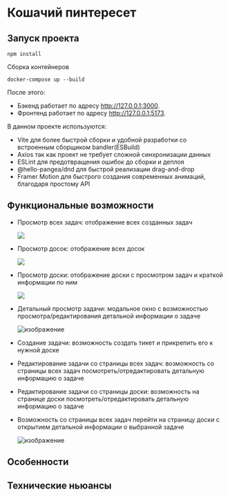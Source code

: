 # Кошачий пинтересет

## Запуск проекта

```npm install```

Сборка контейнеров

```docker-compose up --build```

После этого: 
- Бэкенд работает по адресу http://127.0.0.1:3000.
- Фронтенд работает по адресу http://127.0.0.1:5173.

В данном проекте используются:

- Vite для более быстрой сборки и удобной разработки со встроенным сборщиком bandler(ESBuild)
- Axios так как проект не требует сложной синхронизации данных
- ESLint для предотвращения ошибок до сборки и деплоя
- @hello-pangea/dnd для быстрой реализации drag-and-drop
- Framer Motion для быстрого создания современных анимаций, благодаря простому API

## Функциональные возможности

 -  Просмотр всех задач: отображение всех созданных задач

    ![](https://github.com/user-attachments/assets/bb45ced0-4b4b-46ac-88c3-b25c6bffccda)

 -  Просмотр досок:  отображение всех досок

    ![](https://github.com/user-attachments/assets/05ea1db6-484e-42b1-b021-16df626e0ca2)

 -  Просмотр доски: отображение доски с просмотром задач и краткой информации по ним

    ![](https://github.com/user-attachments/assets/b81605b3-439f-4af1-9487-fffc95341c64)

 -  Детальный просмотр задачи: модальное окно с возможностью просмотра/редактирования детальной информации о задаче

    ![изображение](https://github.com/user-attachments/assets/4d7eda15-622b-4db5-b0d7-b441edbd2606)

 -  Создание задачи: возможность создать тикет и прикрепить его к нужной доске
 -  Редактирование задачи со страницы всех задач: возможность со страницы всех задач посмотреть/отредактировать детальную информацию о задаче
 -  Редактирование задачи со страницы доски: возможность на странице доски посмотреть/отредактировать детальную информацию о задаче
 -  Возможность со страницы всех задач перейти на страницу доски с открытием детальной информации о выбранной задаче

    ![изображение](https://github.com/user-attachments/assets/3df33d8f-a430-4f5e-8e35-40078e12df67)
    

## Особенности



## Технические ньюансы

